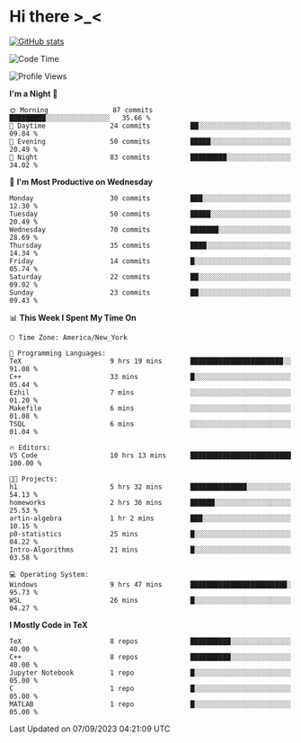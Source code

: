 # Hi there \>_<

[![GitHub stats](https://github-readme-stats.vercel.app/api?username=ARessegetesStery&show_icons=true&theme=transparent)](https://github.com/anuraghazra/github-readme-stats)

<!--START_SECTION:waka-->
![Code Time](http://img.shields.io/badge/Code%20Time-281%20hrs%209%20mins-blue)

![Profile Views](http://img.shields.io/badge/Profile%20Views-2-blue)

**I'm a Night 🦉** 

```text
🌞 Morning                87 commits          █████████░░░░░░░░░░░░░░░░   35.66 % 
🌆 Daytime                24 commits          ██░░░░░░░░░░░░░░░░░░░░░░░   09.84 % 
🌃 Evening                50 commits          █████░░░░░░░░░░░░░░░░░░░░   20.49 % 
🌙 Night                  83 commits          █████████░░░░░░░░░░░░░░░░   34.02 % 
```
📅 **I'm Most Productive on Wednesday** 

```text
Monday                   30 commits          ███░░░░░░░░░░░░░░░░░░░░░░   12.30 % 
Tuesday                  50 commits          █████░░░░░░░░░░░░░░░░░░░░   20.49 % 
Wednesday                70 commits          ███████░░░░░░░░░░░░░░░░░░   28.69 % 
Thursday                 35 commits          ████░░░░░░░░░░░░░░░░░░░░░   14.34 % 
Friday                   14 commits          █░░░░░░░░░░░░░░░░░░░░░░░░   05.74 % 
Saturday                 22 commits          ██░░░░░░░░░░░░░░░░░░░░░░░   09.02 % 
Sunday                   23 commits          ██░░░░░░░░░░░░░░░░░░░░░░░   09.43 % 
```


📊 **This Week I Spent My Time On** 

```text
🕑︎ Time Zone: America/New_York

💬 Programming Languages: 
TeX                      9 hrs 19 mins       ███████████████████████░░   91.08 % 
C++                      33 mins             █░░░░░░░░░░░░░░░░░░░░░░░░   05.44 % 
Ezhil                    7 mins              ░░░░░░░░░░░░░░░░░░░░░░░░░   01.20 % 
Makefile                 6 mins              ░░░░░░░░░░░░░░░░░░░░░░░░░   01.08 % 
TSQL                     6 mins              ░░░░░░░░░░░░░░░░░░░░░░░░░   01.04 % 

🔥 Editors: 
VS Code                  10 hrs 13 mins      █████████████████████████   100.00 % 

🐱‍💻 Projects: 
h1                       5 hrs 32 mins       ██████████████░░░░░░░░░░░   54.13 % 
homeworks                2 hrs 36 mins       ██████░░░░░░░░░░░░░░░░░░░   25.53 % 
artin-algebra            1 hr 2 mins         ███░░░░░░░░░░░░░░░░░░░░░░   10.15 % 
p0-statistics            25 mins             █░░░░░░░░░░░░░░░░░░░░░░░░   04.22 % 
Intro-Algorithms         21 mins             █░░░░░░░░░░░░░░░░░░░░░░░░   03.58 % 

💻 Operating System: 
Windows                  9 hrs 47 mins       ████████████████████████░   95.73 % 
WSL                      26 mins             █░░░░░░░░░░░░░░░░░░░░░░░░   04.27 % 
```

**I Mostly Code in TeX** 

```text
TeX                      8 repos             ██████████░░░░░░░░░░░░░░░   40.00 % 
C++                      8 repos             ██████████░░░░░░░░░░░░░░░   40.00 % 
Jupyter Notebook         1 repo              █░░░░░░░░░░░░░░░░░░░░░░░░   05.00 % 
C                        1 repo              █░░░░░░░░░░░░░░░░░░░░░░░░   05.00 % 
MATLAB                   1 repo              █░░░░░░░░░░░░░░░░░░░░░░░░   05.00 % 
```




 Last Updated on 07/09/2023 04:21:09 UTC
<!--END_SECTION:waka-->
